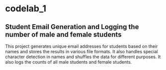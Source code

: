 # codelab_1

## Student Email Generation and Logging the number of male and female students

This project generates unique email addresses for students based on their names and stores the results in various file formats. It also handles special character detection in names and shuffles the data for different purposes. It also logs the counts of all male students and female students.





